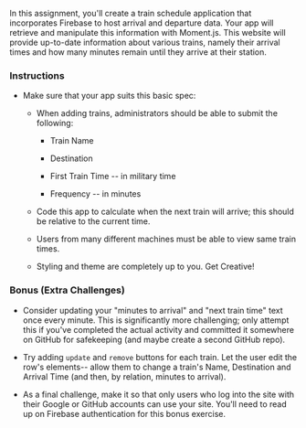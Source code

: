 In this assignment, you'll create a train schedule application that incorporates Firebase to host arrival and departure data. Your app will retrieve and manipulate this information with Moment.js. This website will provide up-to-date information about various trains, namely their arrival times and how many minutes remain until they arrive at their station.

### Instructions

- Make sure that your app suits this basic spec:

  - When adding trains, administrators should be able to submit the following:

    - Train Name

    - Destination

    - First Train Time -- in military time

    - Frequency -- in minutes

  - Code this app to calculate when the next train will arrive; this should be relative to the current time.

  - Users from many different machines must be able to view same train times.

  - Styling and theme are completely up to you. Get Creative!

### Bonus (Extra Challenges)

- Consider updating your "minutes to arrival" and "next train time" text once every minute. This is significantly more challenging; only attempt this if you've completed the actual activity and committed it somewhere on GitHub for safekeeping (and maybe create a second GitHub repo).

- Try adding `update` and `remove` buttons for each train. Let the user edit the row's elements-- allow them to change a train's Name, Destination and Arrival Time (and then, by relation, minutes to arrival).

- As a final challenge, make it so that only users who log into the site with their Google or GitHub accounts can use your site. You'll need to read up on Firebase authentication for this bonus exercise.
